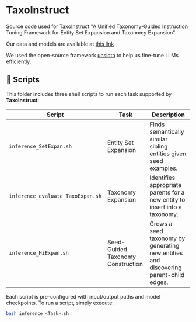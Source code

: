# TaxoInstruct

Source code used for [TaxoInstruct](https://arxiv.org/abs/2402.13405) "A Unified Taxonomy-Guided Instruction Tuning Framework for Entity Set Expansion and Taxonomy Expansion"

Our data and models are available at [this link](https://drive.google.com/drive/folders/1uzvK0jppBEni9B7Hy5OhZLQ9McbQym32?usp=drive_link)

We used the open-source framework [unsloth](https://github.com/unslothai/unsloth) to help us fine-tune LLMs efficiently. 

## 🚀 Scripts

This folder includes three shell scripts to run each task supported by **TaxoInstruct**:

| Script                          | Task                           | Description                                                                 |
|--------------------------------|--------------------------------|-----------------------------------------------------------------------------|
| `inference_SetExpan.sh`        | Entity Set Expansion           | Finds semantically similar sibling entities given seed examples.           |
| `inference_evaluate_TaxoExpan.sh` | Taxonomy Expansion           | Identifies appropriate parents for a new entity to insert into a taxonomy. |
| `inference_HiExpan.sh`         | Seed-Guided Taxonomy Construction | Grows a seed taxonomy by generating new entities and discovering parent-child edges. |

Each script is pre-configured with input/output paths and model checkpoints. To run a script, simply execute:

```bash
bash inference_<Task>.sh
